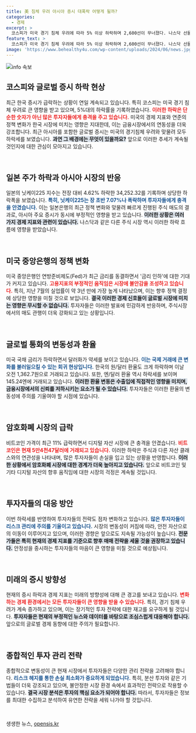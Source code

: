 ```yaml
---
title: 美 침체 우려 아시아 증시 대폭락 어떻게 될까?
categories:
  - 경제
excerpt: >
  코스피가 미국 경기 침체 우려에 따라 5% 이상 하락하며 2,600선이 무너졌다. 나스닥 선물도 2% 이상 떨어지고 비트코인은 11% 급락했다. 글로벌 시장이 혼란에 빠진 지금, 투자자들은 어떤 전략을 세워야 할까?
feature_text: >
  코스피가 미국 경기 침체 우려에 따라 5% 이상 하락하며 2,600선이 무너졌다. 나스닥 선물도 2% 이상 떨어지고 비트코인은 11% 급락했다. 글로벌 시장이 혼란에 빠진 지금, 투자자들은 어떤 전략을 세워야 할까?
image: 'https://www.behealthy4u.com/wp-content/uploads/2024/06/news.jpg'
---
```


<p><img src="https://www.behealthy4u.com/wp-content/uploads/2024/06/news.jpg" alt="info 속보" /></p>

<h2 data-ke-size="size26">코스피와 글로벌 증시 하락 현상</h2>

<p data-ke-size="size16">최근 한국 증시가 급락하는 상황이 연일 계속되고 있습니다. 특히 코스피는 미국 경기 침체 우려로 큰 영향을 받고 있으며, 5%대의 하락률을 기록하였습니다. <b><span style="color: #ee2323;">이러한 하락은 단순한 숫자가 아닌 많은 투자자들에게 충격을 주고 있습니다.</span></b> 미국의 경제 지표와 연준의 정책 변화가 한국 시장에 미치는 영향은 지대한데, 이는 금융시장에서의 연동성을 더욱 강조합니다. 최근 아시아를 포함한 글로벌 증시는 미국의 경기침체 우려와 맞물려 모두 하락세를 보였습니다. <b><span style="background-color: #21538527;">과연 그 배경에는 무엇이 있을까요?</span></b> 앞으로 이러한 추세가 계속될 것인지에 대한 관심이 모아지고 있습니다.</p>

<p data-ke-size="size16">&nbsp;</p>

<h2 data-ke-size="size26">일본 주가 하락과 아시아 시장의 반응</h2>

<p data-ke-size="size16">일본의 닛케이225 지수는 전장 대비 4.62% 하락한 34,252.32를 기록하며 상당한 하락폭을 보였습니다. <b><span style="color: #1a5490;">특히, 닛케이225는 장 초반 7.07%나 폭락하며 투자자들에게 충격을 안겼습니다.</span></b> 이는 일본은행의 최근 정책 변화와 맞물려 빠르게 진행된 주식 매도의 결과로, 아시아 주요 증시가 동시에 부정적인 영향을 받고 있습니다. <b><span style="background-color: #21538527;">이러한 상황은 여러 가지 경제 지표와 관련이 있습니다.</span></b> 나스닥과 같은 다른 주식 시장 역시 이러한 하락 흐름에 영향을 받았습니다.</p>

<p data-ke-size="size16">&nbsp;</p>

<h2 data-ke-size="size26">미국 중앙은행의 정책 변화</h2>

<p data-ke-size="size16">미국 중앙은행인 연방준비제도(Fed)가 최근 금리를 동결하면서 '금리 인하'에 대한 기대가 커지고 있습니다. <b><span style="color: #ee2323;">고용지표의 부정적인 움직임은 시장에 불안감을 조성하고 있습니다.</span></b> 특히, 지난 7월의 실업률이 약 3년 만에 가장 높게 나타났으며, 이는 향후 정책 결정에 상당한 영향을 미칠 것으로 보입니다. <b><span style="background-color: #21538527;">결국 이러한 경제 신호들이 글로벌 시장에 미치는 영향은 무시할 수 없습니다.</span></b> 투자자들은 이러한 발표에 민감하게 반응하며, 주식시장에서의 매도 관행이 더욱 강화되고 있는 상황입니다.</p>

<p data-ke-size="size16">&nbsp;</p>

<h2 data-ke-size="size26">글로벌 통화의 변동성과 환율</h2>

<p data-ke-size="size16">미국 국채 금리가 하락하면서 달러화가 약세를 보이고 있습니다. <b><span style="color: #1a5490;">이는 국제 거래에 큰 변화를 불러일으킬 수 있는 회귀 현상입니다.</span></b> 한국의 원/달러 환율도 크게 하락하며 이날 오전 1,362.7원으로 거래되고 있습니다. 또한, 엔/달러 환율 역시 하락세를 보이며 145.24엔에 거래되고 있습니다. <b><span style="background-color: #21538527;">이러한 환율 변동은 수출입에 직접적인 영향을 미치며, 금융시장에서의 신뢰를 저하시키는 요소가 될 수 있습니다.</span></b> 투자자들은 이러한 환율의 변동성에 주의를 기울여야 할 시점에 있습니다.</p>

<p data-ke-size="size16">&nbsp;</p>

<h2 data-ke-size="size26">암호화폐 시장의 급락</h2>

<p data-ke-size="size16">비트코인 가격이 최근 11% 급락하면서 디지털 자산 시장에 큰 충격을 안겼습니다. <b><span style="color: #ee2323;">비트코인은 현재 5만4천47달러에 거래되고 있습니다.</span></b> 이러한 하락은 주식과 다른 자산 클래스와의 연관성을 나타내며, 많은 투자자들이 손실을 입고 있는 상황을 반영합니다. <b><span style="background-color: #21538527;">이러한 상황에서 암호화폐 시장에 대한 경계가 더욱 높아지고 있습니다.</span></b> 앞으로 비트코인 및 기타 디지털 자산의 향후 움직임에 대한 시장의 걱정은 계속될 것입니다.</p>

<p data-ke-size="size16">&nbsp;</p>

<h2 data-ke-size="size26">투자자들의 대응 방안</h2>

<p data-ke-size="size16">이번 하락세를 반영하여 투자자들의 전략도 점차 변화하고 있습니다. <b><span style="color: #1a5490;">많은 투자자들이 리스크 관리에 주의를 기울이고 있습니다.</span></b> 시장의 변동성이 커짐에 따라, 안전 자산으로의 이동이 이루어지고 있으며, 이러한 경향은 앞으로도 지속될 가능성이 높습니다. <b><span style="background-color: #21538527;">전문가들은 특히 현재의 경제 지표를 기준으로 향후 매매 전략을 세울 것을 권장하고 있습니다.</span></b> 안정성을 중시하는 투자자들의 마음이 큰 영향을 미칠 것으로 예상됩니다.</p>

<p data-ke-size="size16">&nbsp;</p>

<h2 data-ke-size="size26">미래의 증시 방향성</h2>

<p data-ke-size="size16">현재의 증시 하락과 경제 지표는 미래의 방향성에 대해 큰 경고를 보내고 있습니다. <b><span style="color: #ee2323;">변화하는 경제 환경에서는 모든 투자자들이 큰 영향을 받을 수 있습니다.</span></b> 특히, 경기 침체 우려가 계속 증가하고 있으며, 이는 장기적인 투자 전략에 대한 재고를 요구하게 될 것입니다. <b><span style="background-color: #21538527;">투자자들은 현재의 부정적인 뉴스와 데이터를 바탕으로 조심스럽게 대응해야 합니다.</span></b> 앞으로의 글로벌 경제 동향에 대한 주의가 필요합니다.</p>

<p data-ke-size="size16">&nbsp;</p>

<h2 data-ke-size="size26">종합적인 투자 관리 전략</h2>

<p data-ke-size="size16">종합적으로 변동성이 큰 현재 시장에서 투자자들은 다양한 관리 전략을 고려해야 합니다. <b><span style="color: #1a5490;">리스크 헤지를 통한 손실 최소화가 중요하게 되었습니다.</span></b> 특히, 분산 투자와 같은 기법들이 더욱 강조되고 있으며, 불안정한 시장 환경 속에서 효과적인 전략으로 작용할 수 있습니다. <b><span style="background-color: #21538527;">결국 시장 분석은 투자의 핵심 요소가 되어야 합니다.</span></b> 따라서, 투자자들은 정보를 최대한 수집하고 분석하여 유연한 전략을 세워 나가야 할 것입니다.</p>

<p data-ke-size="size16">&nbsp;</p>
생생한 뉴스, <a href="https://opensis.kr" rel="dofollow">opensis.kr</a>


